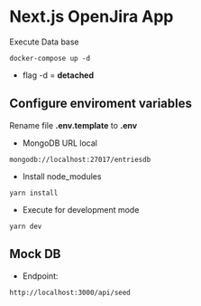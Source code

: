 # Next.js OpenJira App

Execute Data base

```
docker-compose up -d
```

-  flag -d = __detached__



## Configure enviroment variables
Rename file __.env.template__ to __.env__

* MongoDB URL local

```
mongodb://localhost:27017/entriesdb
```

* Install node_modules
```
yarn install
```

* Execute for development mode
```
yarn dev
```

## Mock DB

* Endpoint:
```
http://localhost:3000/api/seed
```
